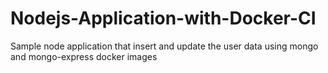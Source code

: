 # Nodejs-Application-with-Docker-CI
Sample  node application that insert and update the user data using mongo and mongo-express docker images
